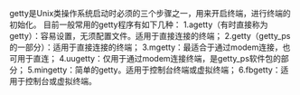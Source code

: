  

getty是Unix类操作系统启动时必须的三个步骤之一，用来开启终端，进行终端的初始化。
目前一般常用的getty程序有如下几种：
1.agetty（有时直接称为getty）：容易设置，无须配置文件。适用于直接连接的终端；
2.getty（getty_ps的一部分）：适用于直接连接的终端；
3.mgetty：最适合于通过modem连接，也可用于直连；
4.uugetty：仅用于通过modem连接终端，是getty_ps软件包的部分；
5.mingetty：简单的getty。适用于控制台终端或虚拟终端；
6.fbgetty：适用于控制台或虚拟终端。
